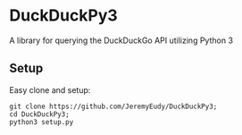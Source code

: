 # DuckDuckPy3
A library for querying the DuckDuckGo API utilizing Python 3

## Setup
Easy clone and setup:
```
git clone https://github.com/JeremyEudy/DuckDuckPy3;
cd DuckDuckPy3;
python3 setup.py
```